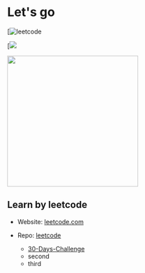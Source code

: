 <h1>Let's go</h1>

[![leetcode](https://github.com/doducthao/Learn-Programming---Python/tree/master/leetcode)

[![](https://jitpack.io/v/AppIntro/AppIntro.svg)
 

<img src = "https://encrypted-tbn0.gstatic.com/images?q=tbn%3AANd9GcSUaAgJtdRpiUhSt4aqNLQ4IXNZ1NaGxYqRAh51P2LBqxGwxFbT&usqp=CAU"
style = "width:300px; height:300px;"/>

<h2>Learn by leetcode</h2>

  - <p>Website: <a href = "https://leetcode.com">leetcode.com</a></p>
  
  - <p>Repo: <a href = "./leetcode">leetcode</a></p>
  
    - <a href = "./leetcode/30daysChallenge/">30-Days-Challenge</a>
    - second
    - third
  
